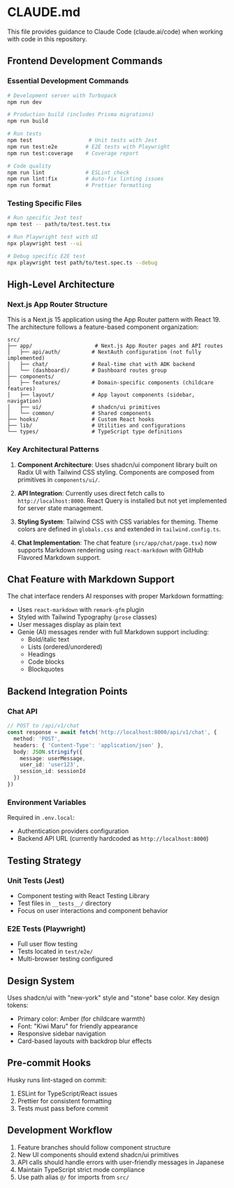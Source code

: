 # CLAUDE.md

This file provides guidance to Claude Code (claude.ai/code) when working with code in this repository.

## Frontend Development Commands

### Essential Development Commands
```bash
# Development server with Turbopack
npm run dev

# Production build (includes Prisma migrations)
npm run build

# Run tests
npm test                  # Unit tests with Jest
npm run test:e2e         # E2E tests with Playwright
npm run test:coverage    # Coverage report

# Code quality
npm run lint             # ESLint check
npm run lint:fix         # Auto-fix linting issues
npm run format           # Prettier formatting
```

### Testing Specific Files
```bash
# Run specific Jest test
npm test -- path/to/test.test.tsx

# Run Playwright test with UI
npx playwright test --ui

# Debug specific E2E test
npx playwright test path/to/test.spec.ts --debug
```

## High-Level Architecture

### Next.js App Router Structure
This is a Next.js 15 application using the App Router pattern with React 19. The architecture follows a feature-based component organization:

```
src/
├── app/                    # Next.js App Router pages and API routes
│   ├── api/auth/          # NextAuth configuration (not fully implemented)
│   ├── chat/              # Real-time chat with ADK backend
│   └── (dashboard)/       # Dashboard routes group
├── components/
│   ├── features/          # Domain-specific components (childcare features)
│   ├── layout/            # App layout components (sidebar, navigation)
│   ├── ui/                # shadcn/ui primitives
│   └── common/            # Shared components
├── hooks/                 # Custom React hooks
├── lib/                   # Utilities and configurations
└── types/                 # TypeScript type definitions
```

### Key Architectural Patterns

1. **Component Architecture**: Uses shadcn/ui component library built on Radix UI with Tailwind CSS styling. Components are composed from primitives in `components/ui/`.

2. **API Integration**: Currently uses direct fetch calls to `http://localhost:8000`. React Query is installed but not yet implemented for server state management.

3. **Styling System**: Tailwind CSS with CSS variables for theming. Theme colors are defined in `globals.css` and extended in `tailwind.config.ts`.

4. **Chat Implementation**: The chat feature (`src/app/chat/page.tsx`) now supports Markdown rendering using `react-markdown` with GitHub Flavored Markdown support.

## Chat Feature with Markdown Support

The chat interface renders AI responses with proper Markdown formatting:
- Uses `react-markdown` with `remark-gfm` plugin
- Styled with Tailwind Typography (`prose` classes)
- User messages display as plain text
- Genie (AI) messages render with full Markdown support including:
  - Bold/italic text
  - Lists (ordered/unordered)
  - Headings
  - Code blocks
  - Blockquotes

## Backend Integration Points

### Chat API
```typescript
// POST to /api/v1/chat
const response = await fetch('http://localhost:8000/api/v1/chat', {
  method: 'POST',
  headers: { 'Content-Type': 'application/json' },
  body: JSON.stringify({
    message: userMessage,
    user_id: 'user123',
    session_id: sessionId
  })
})
```

### Environment Variables
Required in `.env.local`:
- Authentication providers configuration
- Backend API URL (currently hardcoded as `http://localhost:8000`)

## Testing Strategy

### Unit Tests (Jest)
- Component testing with React Testing Library
- Test files in `__tests__/` directory
- Focus on user interactions and component behavior

### E2E Tests (Playwright)
- Full user flow testing
- Tests located in `test/e2e/`
- Multi-browser testing configured

## Design System

Uses shadcn/ui with "new-york" style and "stone" base color. Key design tokens:
- Primary color: Amber (for childcare warmth)
- Font: "Kiwi Maru" for friendly appearance
- Responsive sidebar navigation
- Card-based layouts with backdrop blur effects

## Pre-commit Hooks

Husky runs lint-staged on commit:
1. ESLint for TypeScript/React issues
2. Prettier for consistent formatting
3. Tests must pass before commit

## Development Workflow

1. Feature branches should follow component structure
2. New UI components should extend shadcn/ui primitives
3. API calls should handle errors with user-friendly messages in Japanese
4. Maintain TypeScript strict mode compliance
5. Use path alias `@/` for imports from `src/`